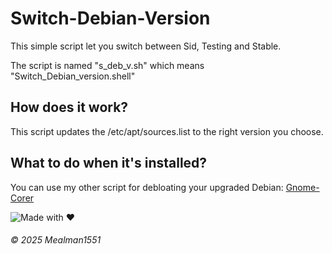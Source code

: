 # Switch-Debian-Version

This simple script let you switch between Sid, Testing and Stable.

The script is named "s_deb_v.sh"
which means "Switch_Debian_version.shell"

## How does it work?

This script updates the /etc/apt/sources.list to the right version you choose.

## What to do when it's installed?

You can use my other script for debloating your upgraded Debian: [Gnome-Corer](https://github.com/Mealman1551/Gnome-Corer)

![Made with ❤️](https://img.shields.io/badge/Made%20with%20%E2%9D%A4%EF%B8%8F%20by%20Mealman1551-blue?style=for-the-badge)

###### © 2025 Mealman1551
